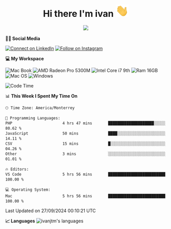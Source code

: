 <h1 align="center">Hi there I'm ivan <img src="https://raw.githubusercontent.com/ABSphreak/ABSphreak/master/gifs/Hi.gif" width="40px" /></h1>
<div align="center">
<img src="http://github-readme-streak-stats.herokuapp.com?user=ivanjtm&hide_border=true&background=00000000&border=FFFFFF00&sideNums=A8A8A8&sideLabels=A8A8A8&currStreakNum=FFC93C&dates=A8A8A8)](https://git.io/streak-stats"/>
</div>

**👦🏻 Social Media**

[![Connect on LinkedIn](https://img.shields.io/badge/LinkedIn-%230077B5.svg?&style=flat-square&logo=linkedin&logoColor=white)](https://www.linkedin.com/in/ivanjtm)
[![Follow on Instagram](https://img.shields.io/badge/Instagram-E4405F?style=flat-square&logo=instagram&logoColor=white)](https://www.instagram.com/ivanjtm)

**💻 My Workspace**

![Mac Book](https://img.shields.io/badge/Apple-MacBook_Pro_2019-999999?style=flat-square&logo=apple&logoColor=white)
![AMD Radeon Pro 5300M](https://img.shields.io/badge/AMD-Radeon_Pro_5300M-ED1C24?style=flat-square&logo=amd&logoColor=white)
![Intel Core i7 9th](https://img.shields.io/badge/Intel-Core_i7_9th-0071C5?style=flat-square&logo=intel&logoColor=white)
![Ram 16GB](https://img.shields.io/badge/RAM-16GB-230071C5?style=flat-square&logoColor=white)
![Mac OS](https://img.shields.io/badge/Mac%20OS-000000?style=flat-square&logo=apple&logoColor=white)
![Windows](https://img.shields.io/badge/Windows-0078D6?style=flat-square&logo=windows&logoColor=white)


<!--START_SECTION:waka-->
![Code Time](http://img.shields.io/badge/Code%20Time-1%2C012%20hrs%2013%20mins-blue)

📊 **This Week I Spent My Time On** 

```text
🕑︎ Time Zone: America/Monterrey

💬 Programming Languages: 
PHP                      4 hrs 47 mins       ████████████████████░░░░░   80.62 % 
JavaScript               50 mins             ████░░░░░░░░░░░░░░░░░░░░░   14.11 % 
CSV                      15 mins             █░░░░░░░░░░░░░░░░░░░░░░░░   04.26 % 
Other                    3 mins              ░░░░░░░░░░░░░░░░░░░░░░░░░   01.01 % 

🔥 Editors: 
VS Code                  5 hrs 56 mins       █████████████████████████   100.00 % 

💻 Operating System: 
Mac                      5 hrs 56 mins       █████████████████████████   100.00 % 
```


 Last Updated on 27/09/2024 00:10:21 UTC
<!--END_SECTION:waka-->
**📈 Languages**
 ![ivanjtm's languages](https://wakatime.com/share/@ivanjtm/a32f83c6-d0c9-49a4-a5ae-d0440b950377.svg)
